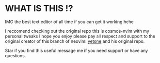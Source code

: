 # WHAT IS THIS !?

IMO the best text editor of all time if you can get it working hehe

I reccomend checking out the original repo this is cosmos-nvim with my personal tweaks I hope you enjoy please pay all respect and support to the original creator of this branch of neovim: [yetone](https://github.com/yetone/cosmos.nvim) and his original repo.

Star if you find this useful message me if you need support or have any questions.
